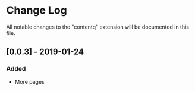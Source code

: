 # Change Log
All notable changes to the "contentq" extension will be documented in this file.

## [0.0.3] - 2019-01-24
### Added
- More pages